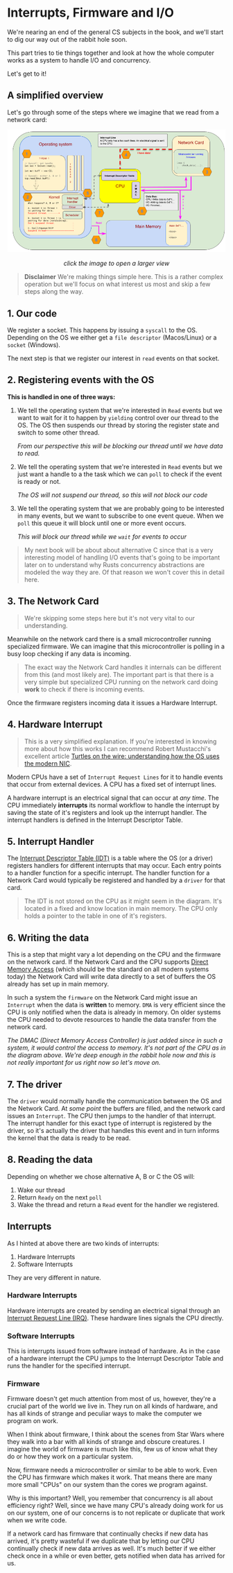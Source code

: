 # Interrupts, Firmware and I/O

We're nearing an end of the general CS subjects in the book, and we'll start
to dig our way out of the rabbit hole soon.

This part tries to tie things together and look at how the whole computer works
as a system to handle I/O and concurrency. 

Let's get to it!

## A simplified overview 

Let's go through some of the steps where we imagine that we read from a
network card:

<a href="./images/AsyncBasicsSimplified.png" target="_blank">

![Simplified Overview](./images/AsyncBasicsSimplified.png)

</a>
<p style="font-style: italic; text-align: center;">click the image to open a larger view</p>

> **Disclaimer**
> We're making things simple here. This is a rather complex operation but we'll
> focus on what interest us most and skip a few steps along the way.

## 1. Our code

We register a socket. This happens by issuing a `syscall` to the OS. Depending
on the OS we either get a  `file descriptor` (Macos/Linux) or a `socket` (Windows).

The next step is that we register our interest in `read` events on that socket.

## 2. Registering events with the OS

**This is handled in one of three ways:**

1. We tell the operating system that we're interested in `Read` events but we want
to wait for it to happen by `yielding` control over our thread to the OS. The OS
then suspends our thread by storing the register state and switch to some other 
thread. 

    _From our perspective this will be blocking our thread until we have data to read._

2. We tell the operating system that we're interested in `Read` events but we
just want a handle to a the task which we can `poll` to check if the event is
ready or not. 

    _The OS will not suspend our thread, so this will not block our code_

3. We tell the operating system that we are probably going to be interested in 
many events, but we want to subscribe to one event queue. When we `poll` this
queue it will block until one or more event occurs. 

    _This will block our thread while we `wait` for events to occur_

> My next book will be about about alternative C since that is a very interesting
> model of handling I/O events that's going to be important later on to understand 
> why Rusts concurrency abstractions are modeled the way they are. Of that reason 
> we won't cover this in detail here.

## 3. The Network Card

> We're skipping some steps here but it's not very vital to our understanding. 

Meanwhile on the network card there is a small microcontroller running 
specialized firmware. We can imagine that this microcontroller is polling in a
busy loop checking if any data is incoming. 

> The exact way the Network Card handles it internals can be different from this
> (and most likely are). The important part is that there is a very simple but specialized CPU running
> on the network card doing **work** to check if there is incoming events.

Once the firmware registers incoming data it issues a Hardware Interrupt.

## 4. Hardware Interrupt

> This is a very simplified explanation. If you're interested in knowing more
> about how this works I can recommend Robert Mustacchi's excellent article
[Turtles on the wire: understanding how the OS uses the modern NIC](https://www.joyent.com/blog/virtualizing-nics).

Modern CPUs have a set of `Interrupt Request Lines` for it to handle events that occur from
external devices. A CPU has a fixed set of interrupt lines.

A hardware interrupt is an electrical signal that can occur at _any time_. The 
CPU immediately **interrupts** its normal workflow to handle the interrupt by
saving the state of it's registers and look up the interrupt handler. The interrupt handlers is defined in the Interrupt Descriptor Table.

## 5. Interrupt Handler

The [Interrupt Descriptor Table (IDT)](https://en.wikipedia.org/wiki/Interrupt_descriptor_table) is a table where the OS (or a driver) registers handlers for different interrupts that may occur. Each entry points to a handler function for a specific interrupt. The handler function for a Network Card would typically be registered and handled by a `driver` for that card.

> The IDT is not stored on the CPU as it might seem in the diagram. It's located
> in a fixed and know location in main memory. The CPU only holds a pointer to the
> table in one of it's registers.

## 6. Writing the data

This is a step that might vary a lot depending on the CPU and the firmware on the
network card. If the Network Card and the CPU supports [Direct Memory Access](https://en.wikipedia.org/wiki/Direct_memory_access) (which should be the standard on all modern systems today) the Network Card will write data directly to a set of buffers the OS already has set up in main memory. 

In such a system the `firmware` on the Network Card might issue an `Interrupt` when the data is **written** to memory. `DMA` is very efficient
since the CPU is only notified when the data is already in memory. On older systems the
CPU needed to devote resources to handle the data transfer from the
network card.

_The DMAC (Direct Memory Access Controller) is just added since in such a system,
it would control the access to memory. It's not part of the CPU as in the
diagram above. We're deep enough in the rabbit hole now and this is not really important for us right now so let's move on._

## 7. The driver

The `driver` would normally handle the communication between the OS and the Network Card.
At _some point_ the buffers are filled, and the network card issues an `Interrupt`. The CPU then jumps to the handler of that interrupt. The interrupt handler for this exact type
of interrupt is registered by the driver, so it's actually the driver that handles this event and in turn informs the kernel that the data is ready to be read.

## 8. Reading the data

Depending on whether we chose alternative A, B or C the OS will:

1. Wake our thread
2. Return `Ready` on the next `poll`
3. Wake the thread and return a `Read` event for the handler we registered.


## Interrupts

As I hinted at above there are two kinds of interrupts:

1. Hardware Interrupts
2. Software Interrupts

They are very different in nature.

### Hardware Interrupts

Hardware interrupts are created by sending an electrical signal through an [Interrupt Request Line (IRQ)](https://en.wikipedia.org/wiki/Interrupt_request_(PC_architecture)#x86_IRQs). These hardware lines signals the CPU directly. 

### Software Interrupts

This is interrupts issued from software instead of hardware. As in the case of a hardware interrupt the CPU jumps to the Interrupt Descriptor Table and runs the handler for the specified interrupt.


### Firmware

Firmware doesn't get much attention from most of us, however, they're a crucial part of the world we live in. They run on all kinds of hardware, and has all kinds of strange and peculiar ways to make the computer we program on work.

When I think about firmware, I think about the scenes from Star Wars where they walk into a bar with all kinds of strange and obscure creatures. I imagine the world of firmware is much like this, few us of know what they do or how they work on a particular system.

Now, firmware needs a microcontroller or similar to be able to work. Even the CPU has firmware which makes it work. That means there are many more small "CPUs" on our system than the cores we program against.

Why is this important? Well, you remember that concurrency is all about efficiency right? Well, since we have many CPU's already doing work for us on our system, one of our concerns is to not replicate or duplicate that work when we write code.

If a network card has firmware that continually checks if new data has arrived, it's pretty wasteful if we duplicate that by letting our CPU continually check if new data arrives as well. It's much better if we either check once in a while or even better, gets notified when data has arrived for us.

